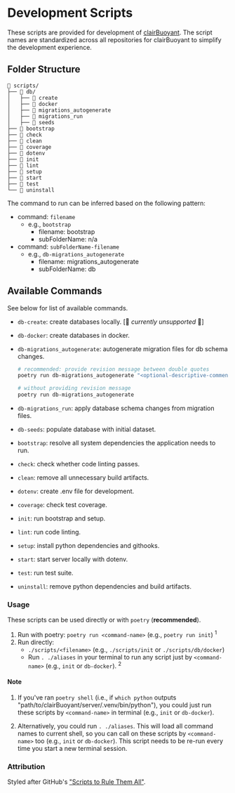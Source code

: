 # Development Scripts

These scripts are provided for development of [clairBuoyant](https://www.github.com/clairBuoyant). The script names are standardized across all repositories for clairBuoyant to simplify the development experience.

## Folder Structure

```
📂 scripts/
├── 📂 db/
│   ├── 📄 create
│   ├── 📄 docker
│   ├── 📄 migrations_autogenerate
│   ├── 📄 migrations_run
│   ├── 📄 seeds
├── 📄 bootstrap
├── 📄 check
├── 📄 clean
├── 📄 coverage
├── 📄 dotenv
├── 📄 init
├── 📄 lint
├── 📄 setup
├── 📄 start
├── 📄 test
└── 📄 uninstall
```

The command to run can be inferred based on the following pattern:

- command: `filename`
  - e.g., `bootstrap`
    - filename: bootstrap
    - subFolderName: n/a
- command: `subFolderName-filename`
  - e.g., `db-migrations_autogenerate`
    - filename: migrations_autogenerate
    - subFolderName: db

## Available Commands

See below for list of available commands.

- `db-create`: create databases locally. [🚧 _currently unsupported_ 🚧]
- `db-docker`: create databases in docker.
- `db-migrations_autogenerate`: autogenerate migration files for db schema changes.

  ```bash
  # recommended: provide revision message between double quotes
  poetry run db-migrations_autogenerate "<optional-descriptive-comment>"

  # without providing revision message
  poetry run db-migrations_autogenerate
  ```

- `db-migrations_run`: apply database schema changes from migration files.
- `db-seeds`: populate database with initial dataset.
- `bootstrap`: resolve all system dependencies the application needs to run.
- `check`: check whether code linting passes.
- `clean`: remove all unnecessary build artifacts.
- `dotenv`: create .env file for development.
- `coverage`: check test coverage.
- `init`: run bootstrap and setup.
- `lint`: run code linting.
- `setup`: install python dependencies and githooks.
- `start`: start server locally with dotenv.
- `test`: run test suite.
- `uninstall`: remove python dependencies and build artifacts.

### Usage

These scripts can be used directly or with `poetry` (**recommended**).

1. Run with poetry: `poetry run <command-name>` (e.g., `poetry run init`) <sup>1</sup>
2. Run directly:
   - `./scripts/<filename>` (e.g., `./scripts/init` or `./scripts/db/docker`)
   - Run `. ./aliases` in your terminal to run any script just by `<command-name>` (e.g., `init` or `db-docker`). <sup>2</sup>

#### Note

1. If you've ran `poetry shell` (i.e., if `which python` outputs "path/to/clairBuoyant/server/.venv/bin/python"), you could just run these scripts by `<command-name>` in terminal (e.g., `init` or `db-docker`).

2. Alternatively, you could run `. ./aliases`. This will load all command names to current shell, so you can call on these scripts by `<command-name>` too (e.g., `init` or `db-docker`). This script needs to be re-run every time you start a new terminal session.

### Attribution

Styled after GitHub's ["Scripts to Rule Them All"](https://github.com/github/scripts-to-rule-them-all).
